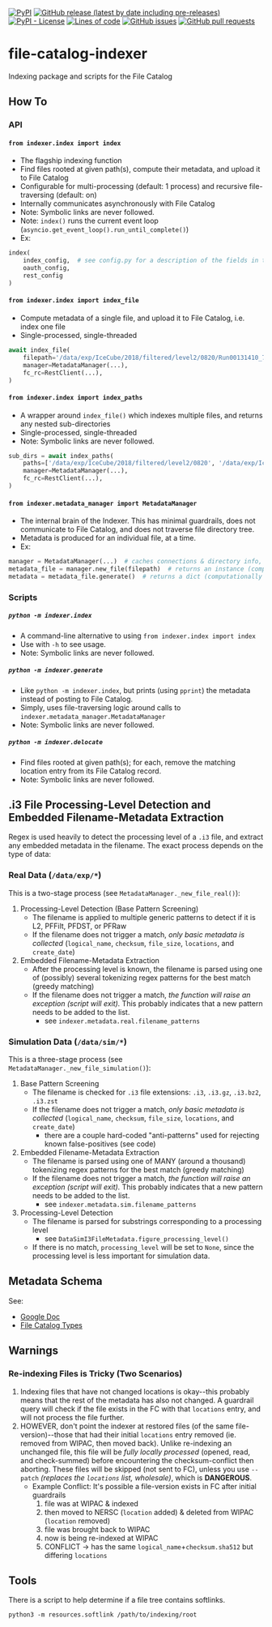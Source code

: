 <!--- Top of README Badges (automated) --->
[![PyPI](https://img.shields.io/pypi/v/wipac-file-catalog-indexer)](https://pypi.org/project/wipac-file-catalog-indexer/) [![GitHub release (latest by date including pre-releases)](https://img.shields.io/github/v/release/WIPACrepo/file-catalog-indexer?include_prereleases)](https://github.com/WIPACrepo/file-catalog-indexer/) [![PyPI - License](https://img.shields.io/pypi/l/wipac-file-catalog-indexer)](https://github.com/WIPACrepo/file-catalog-indexer/blob/master/LICENSE) [![Lines of code](https://img.shields.io/tokei/lines/github/WIPACrepo/file-catalog-indexer)](https://github.com/WIPACrepo/file-catalog-indexer/) [![GitHub issues](https://img.shields.io/github/issues/WIPACrepo/file-catalog-indexer)](https://github.com/WIPACrepo/file-catalog-indexer/issues?q=is%3Aissue+sort%3Aupdated-desc+is%3Aopen) [![GitHub pull requests](https://img.shields.io/github/issues-pr/WIPACrepo/file-catalog-indexer)](https://github.com/WIPACrepo/file-catalog-indexer/pulls?q=is%3Apr+sort%3Aupdated-desc+is%3Aopen) 
<!--- End of README Badges (automated) --->
# file-catalog-indexer
Indexing package and scripts for the File Catalog

## How To

### API
#### `from indexer.index import index`
- The flagship indexing function
- Find files rooted at given path(s), compute their metadata, and upload it to File Catalog
- Configurable for multi-processing (default: 1 process) and recursive file-traversing (default: on)
- Internally communicates asynchronously with File Catalog
- Note: Symbolic links are never followed.
- Note: `index()` runs the current event loop (`asyncio.get_event_loop().run_until_complete()`)
- Ex:
```python
index(
	index_config,  # see config.py for a description of the fields in these typed dictionaries
	oauth_config,
	rest_config
)
```

#### `from indexer.index import index_file`
- Compute metadata of a single file, and upload it to File Catalog, i.e. index one file
- Single-processed, single-threaded
```python
await index_file(
    filepath='/data/exp/IceCube/2018/filtered/level2/0820/Run00131410_74/Level2_IC86.2018_data_Run00131410_Subrun00000000_00000172.i3.zst',
    manager=MetadataManager(...),
    fc_rc=RestClient(...),
)
```

#### `from indexer.index import index_paths`
- A wrapper around `index_file()` which indexes multiple files, and returns any nested sub-directories
- Single-processed, single-threaded
- Note: Symbolic links are never followed.
```python
sub_dirs = await index_paths(
    paths=['/data/exp/IceCube/2018/filtered/level2/0820', '/data/exp/IceCube/2018/filtered/level2/0825'],
    manager=MetadataManager(...),
    fc_rc=RestClient(...),
)
```

#### `from indexer.metadata_manager import MetadataManager`
- The internal brain of the Indexer. This has minimal guardrails, does not communicate to File Catalog, and does not traverse file directory tree.
- Metadata is produced for an individual file, at a time.
- Ex:
```python
manager = MetadataManager(...)  # caches connections & directory info, manages metadata collection
metadata_file = manager.new_file(filepath)  # returns an instance (computationally light)
metadata = metadata_file.generate()  # returns a dict (computationally intense)
 ```

### Scripts
##### `python -m indexer.index`
- A command-line alternative to using `from indexer.index import index`
- Use with `-h` to see usage.
- Note: Symbolic links are never followed.

##### `python -m indexer.generate`
- Like `python -m indexer.index`, but prints (using `pprint`) the metadata instead of posting to File Catalog.
- Simply, uses file-traversing logic around calls to `indexer.metadata_manager.MetadataManager`
- Note: Symbolic links are never followed.

##### `python -m indexer.delocate`
- Find files rooted at given path(s); for each, remove the matching location entry from its File Catalog record.
- Note: Symbolic links are never followed.

## .i3 File Processing-Level Detection and Embedded Filename-Metadata Extraction
Regex is used heavily to detect the processing level of a `.i3` file, and extract any embedded metadata in the filename. The exact process depends on the type of data:

### Real Data (`/data/exp/*`)
This is a two-stage process (see `MetadataManager._new_file_real()`):
1. Processing-Level Detection (Base Pattern Screening)
	- The filename is applied to multiple generic patterns to detect if it is L2, PFFilt, PFDST, or PFRaw
	- If the filename does not trigger a match, *only basic metadata is collected* (`logical_name`, `checksum`, `file_size`, `locations`, and `create_date`)
2. Embedded Filename-Metadata Extraction
	- After the processing level is known, the filename is parsed using one of (possibly) several tokenizing regex patterns for the best match (greedy matching)
	- If the filename does not trigger a match, *the function will raise an exception (script will exit).* This probably indicates that a new pattern needs to be added to the list.
		+ see `indexer.metadata.real.filename_patterns`

### Simulation Data (`/data/sim/*`)
This is a three-stage process (see `MetadataManager._new_file_simulation()`):
1. Base Pattern Screening
	- The filename is checked for `.i3` file extensions: `.i3`, `.i3.gz`, `.i3.bz2`, `.i3.zst`
	- If the filename does not trigger a match, *only basic metadata is collected* (`logical_name`, `checksum`, `file_size`, `locations`, and `create_date`)
		+ there are a couple hard-coded "anti-patterns" used for rejecting known false-positives (see code)
2. Embedded Filename-Metadata Extraction
	- The filename is parsed using one of MANY (around a thousand) tokenizing regex patterns for the best match (greedy matching)
	- If the filename does not trigger a match, *the function will raise an exception (script will exit).* This probably indicates that a new pattern needs to be added to the list.
		+ see `indexer.metadata.sim.filename_patterns`
3. Processing-Level Detection
	- The filename is parsed for substrings corresponding to a processing level
		+ see `DataSimI3FileMetadata.figure_processing_level()`
	- If there is no match, `processing_level` will be set to `None`, since the processing level is less important for simulation data.


## Metadata Schema
See:
- [Google Doc](https://docs.google.com/document/d/14SanUWiYEbgarElt0YXSn_2We-rwT-ePO5Fg7rrM9lw/edit?usp=sharing)
- [File Catalog Types](https://github.com/WIPACrepo/file_catalog/blob/master/file_catalog/schema/types.py)


## Warnings

### Re-indexing Files is Tricky (Two Scenarios)
1. Indexing files that have not changed locations is okay--this probably means that the rest of the metadata has also not changed. A guardrail query will check if the file exists in the FC with that `locations` entry, and will not process the file further.
2. HOWEVER, don't point the indexer at restored files (of the same file-version)--those that had their initial `locations` entry removed (ie. removed from WIPAC, then moved back). Unlike re-indexing an unchanged file, this file will be *fully locally processed* (opened, read, and check-summed) before encountering the checksum-conflict then aborting. These files will be skipped (not sent to FC), unless you use `--patch` *(replaces the `locations` list, wholesale)*, which is **DANGEROUS**.
	- Example Conflict: It's possible a file-version exists in FC after initial guardrails
		1. file was at WIPAC & indexed
		2. then moved to NERSC (`location` added) & deleted from WIPAC (`location` removed)
		3. file was brought back to WIPAC
		4. now is being re-indexed at WIPAC
		5. CONFLICT -> has the same `logical_name`+`checksum.sha512` but differing `locations`

## Tools
There is a script to help determine if a file tree contains softlinks.

	python3 -m resources.softlink /path/to/indexing/root
